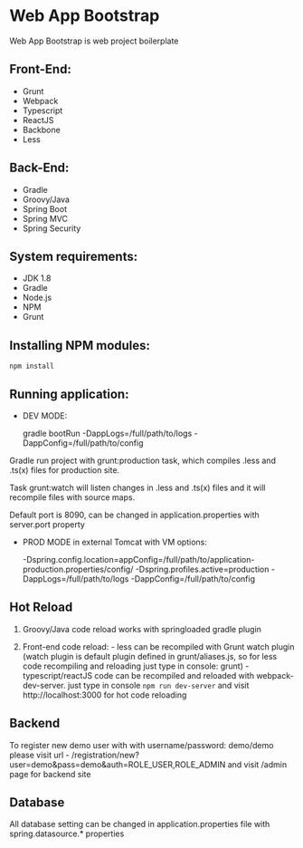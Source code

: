 # Web App Bootstrap

Web App Bootstrap is web project boilerplate

## Front-End:
- Grunt
- Webpack
- Typescript
- ReactJS
- Backbone
- Less


## Back-End:
- Gradle
- Groovy/Java
- Spring Boot
- Spring MVC
- Spring Security


## System requirements:
- JDK 1.8
- Gradle
- Node.js
- NPM
- Grunt

## Installing NPM modules:

    npm install

## Running application:
- DEV MODE: 


    gradle bootRun -DappLogs=/full/path/to/logs -DappConfig=/full/path/to/config

Gradle run project with grunt:production task, which compiles .less and .ts(x) files for production site.

Task grunt:watch will listen changes in .less and .ts(x) files and it will recompile files with source maps.  

Default port is 8090, can be changed in application.properties with server.port property




- PROD MODE in external Tomcat with VM options: 


    -Dspring.config.location=appConfig=/full/path/to/application-production.properties/config/
    -Dspring.profiles.active=production 
    -DappLogs=/full/path/to/logs
    -DappConfig=/full/path/to/config



## Hot Reload

1. Groovy/Java code reload works with springloaded gradle plugin

2. Front-end code reload:
       - less can be recompiled with Grunt watch plugin (watch plugin is default plugin defined in grunt/aliases.js, so for less code recompiling and reloading just type in console: grunt)
       - typescript/reactJS code can be recompiled and reloaded with webpack-dev-server. just type in console `npm run dev-server` and visit http://localhost:3000 for hot code reloading


## Backend

To register new demo user with with username/password: demo/demo please visit url - /registration/new?user=demo&pass=demo&auth=ROLE_USER,ROLE_ADMIN and visit /admin page for backend site


## Database

All database setting can be changed in application.properties file with spring.datasource.* properties










